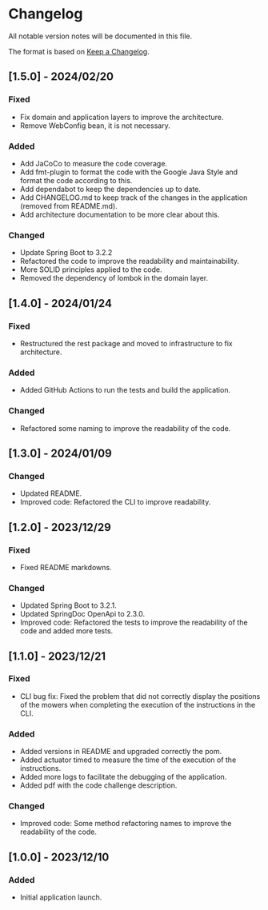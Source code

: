 # Changelog

All notable version notes will be documented in this file.

The format is based on [Keep a Changelog](https://keepachangelog.com/en/1.1.0/).

## [1.5.0] - 2024/02/20

### Fixed
- Fix domain and application layers to improve the architecture.
- Remove WebConfig bean, it is not necessary.

### Added
- Add JaCoCo to measure the code coverage.
- Add fmt-plugin to format the code with the Google Java Style and format the code according to this.
- Add dependabot to keep the dependencies up to date.
- Add CHANGELOG.md to keep track of the changes in the application (removed from README.md).
- Add architecture documentation to be more clear about this.

### Changed
- Update Spring Boot to 3.2.2
- Refactored the code to improve the readability and maintainability.
- More SOLID principles applied to the code.
- Removed the dependency of lombok in the domain layer.

## [1.4.0] - 2024/01/24

### Fixed
- Restructured the rest package and moved to infrastructure to fix architecture.

### Added
- Added GitHub Actions to run the tests and build the application.

### Changed
- Refactored some naming to improve the readability of the code.

## [1.3.0] - 2024/01/09

### Changed
- Updated README.
- Improved code: Refactored the CLI to improve readability.

## [1.2.0] - 2023/12/29

### Fixed
- Fixed README markdowns.

### Changed
- Updated Spring Boot to 3.2.1.
- Updated SpringDoc OpenApi to 2.3.0.
- Improved code: Refactored the tests to improve the readability of the code and added more tests.

## [1.1.0] - 2023/12/21

### Fixed
- CLI bug fix: Fixed the problem that did not correctly display the positions of the mowers when completing the execution of the instructions in the CLI.

### Added
- Added versions in README and upgraded correctly the pom.
- Added actuator timed to measure the time of the execution of the instructions.
- Added more logs to facilitate the debugging of the application.
- Added pdf with the code challenge description.

### Changed
- Improved code: Some method refactoring names to improve the readability of the code.

## [1.0.0] - 2023/12/10

### Added
- Initial application launch.